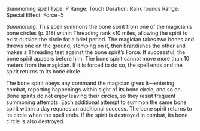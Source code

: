 Summoning spell
Type: P
Range: Touch
Duration: Rank rounds
Range: Special
Effect: Force+5

_Summoning_. This spell summons the bone spirit from one of the magician’s bone circles (p. 318) within Threading rank x10 miles, allowing the spirit to exist outside the circle for a brief period. The magician takes two bones and throws one on the ground, stomping on it, then brandishes the other and makes a Threading test against the bone spirit’s Force. If successful, the bone spirit appears before him. The bone spirit cannot move more than 10 meters from the magician. If it is forced to do so, the spell ends and the spirit returns to its bone circle.

The bone spirit obeys any command the magician gives it—entering combat, reporting happenings within sight of its bone circle, and so on. Bone spirits do not enjoy leaving their circles, so they resist frequent summoning attempts. Each additional attempt to summon the same bone spirit within a day requires an additional success. The bone spirit returns to its circle when the spell ends. If the spirit is destroyed in combat, its bone circle is also destroyed.